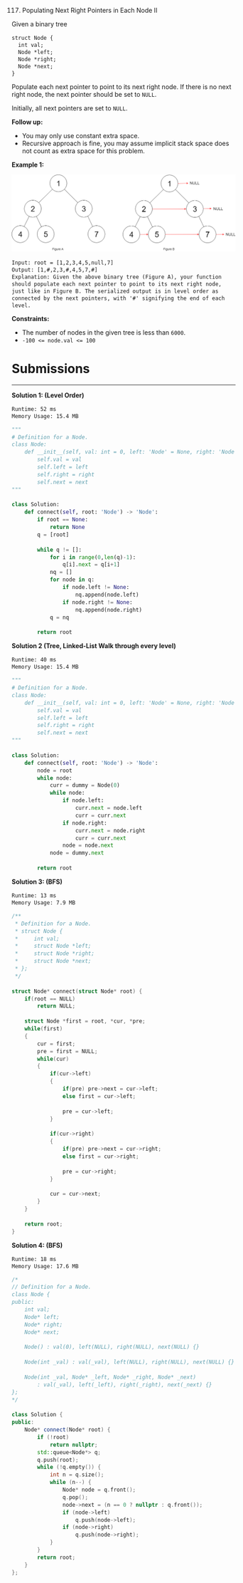117. Populating Next Right Pointers in Each Node II

Given a binary tree
```
struct Node {
  int val;
  Node *left;
  Node *right;
  Node *next;
}
```
Populate each next pointer to point to its next right node. If there is no next right node, the next pointer should be set to `NULL`.

Initially, all next pointers are set to `NULL`.

 

**Follow up:**

* You may only use constant extra space.
* Recursive approach is fine, you may assume implicit stack space does not count as extra space for this problem.
 

**Example 1:**

![117_sample.png](img/117_sample.png)

```
Input: root = [1,2,3,4,5,null,7]
Output: [1,#,2,3,#,4,5,7,#]
Explanation: Given the above binary tree (Figure A), your function should populate each next pointer to point to its next right node, just like in Figure B. The serialized output is in level order as connected by the next pointers, with '#' signifying the end of each level.
```

**Constraints:**

* The number of nodes in the given tree is less than `6000`.
* `-100 <= node.val <= 100`

# Submissions
---
**Solution 1: (Level Order)**
```
Runtime: 52 ms
Memory Usage: 15.4 MB
```
```python
"""
# Definition for a Node.
class Node:
    def __init__(self, val: int = 0, left: 'Node' = None, right: 'Node' = None, next: 'Node' = None):
        self.val = val
        self.left = left
        self.right = right
        self.next = next
"""

class Solution:
    def connect(self, root: 'Node') -> 'Node':
        if root == None:
            return None
        q = [root]

        while q != []:
            for i in range(0,len(q)-1):
                q[i].next = q[i+1]
            nq = []
            for node in q:
                if node.left != None:
                    nq.append(node.left)
                if node.right != None:
                    nq.append(node.right)
            q = nq

        return root 
```

**Solution 2 (Tree, Linked-List Walk through every level)**
```
Runtime: 40 ms
Memory Usage: 15.4 MB
```
```python
"""
# Definition for a Node.
class Node:
    def __init__(self, val: int = 0, left: 'Node' = None, right: 'Node' = None, next: 'Node' = None):
        self.val = val
        self.left = left
        self.right = right
        self.next = next
"""

class Solution:
    def connect(self, root: 'Node') -> 'Node':
        node = root
        while node:
            curr = dummy = Node(0)
            while node:
                if node.left:
                    curr.next = node.left
                    curr = curr.next
                if node.right:
                    curr.next = node.right
                    curr = curr.next
                node = node.next
            node = dummy.next
               
        return root
```

**Solution 3: (BFS)**
```
Runtime: 13 ms
Memory Usage: 7.9 MB
```
```c
/**
 * Definition for a Node.
 * struct Node {
 *     int val;
 *     struct Node *left;
 *     struct Node *right;
 *     struct Node *next;
 * };
 */

struct Node* connect(struct Node* root) {    
    if(root == NULL)
        return NULL;

    struct Node *first = root, *cur, *pre;
    while(first)
    {
        cur = first;
        pre = first = NULL;
        while(cur)
        {
            if(cur->left)
            {
                if(pre) pre->next = cur->left;
                else first = cur->left;

                pre = cur->left;
            }

            if(cur->right)
            {
                if(pre) pre->next = cur->right;
                else first = cur->right;

                pre = cur->right;
            }

            cur = cur->next;
        }
    }

    return root;
}
```

**Solution 4: (BFS)**
```
Runtime: 18 ms
Memory Usage: 17.6 MB
```
```c++
/*
// Definition for a Node.
class Node {
public:
    int val;
    Node* left;
    Node* right;
    Node* next;

    Node() : val(0), left(NULL), right(NULL), next(NULL) {}

    Node(int _val) : val(_val), left(NULL), right(NULL), next(NULL) {}

    Node(int _val, Node* _left, Node* _right, Node* _next)
        : val(_val), left(_left), right(_right), next(_next) {}
};
*/

class Solution {
public:
    Node* connect(Node* root) {
        if (!root)
            return nullptr;
        std::queue<Node*> q;
        q.push(root);
        while (!q.empty()) {
            int n = q.size();
            while (n--) {
                Node* node = q.front();
                q.pop();
                node->next = (n == 0 ? nullptr : q.front());
                if (node->left)
                    q.push(node->left);
                if (node->right)
                    q.push(node->right);
            }
        }
        return root;
    }
};
```
